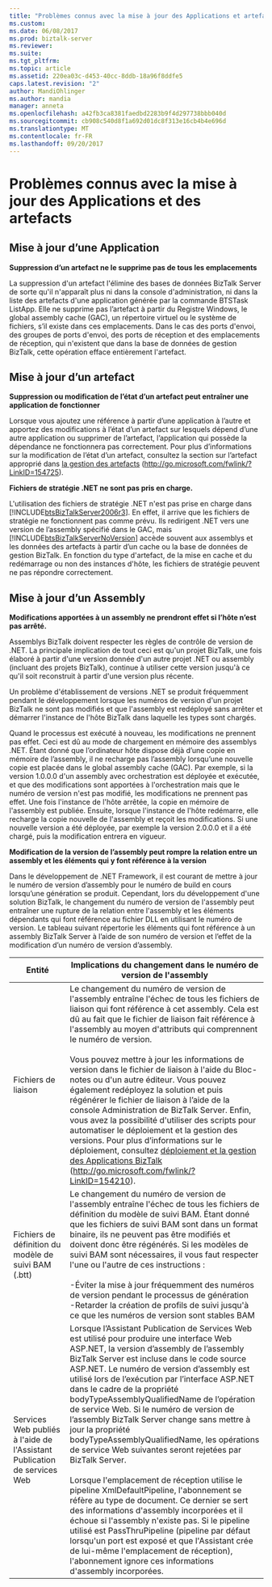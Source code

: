 ```yaml
---
title: "Problèmes connus avec la mise à jour des Applications et artefacts | Documents Microsoft"
ms.custom: 
ms.date: 06/08/2017
ms.prod: biztalk-server
ms.reviewer: 
ms.suite: 
ms.tgt_pltfrm: 
ms.topic: article
ms.assetid: 220ea03c-d453-40cc-8ddb-18a96f8ddfe5
caps.latest.revision: "2"
author: MandiOhlinger
ms.author: mandia
manager: anneta
ms.openlocfilehash: a42fb3ca8381faedbd2283b9f4d297738bbb040d
ms.sourcegitcommit: cb908c540d8f1a692d01dc8f313e16cb4b4e696d
ms.translationtype: MT
ms.contentlocale: fr-FR
ms.lasthandoff: 09/20/2017
---
```

# <a name="known-issues-with-updating-applications-and-artifacts"></a>Problèmes connus avec la mise à jour des Applications et des artefacts
## <a name="updating-an-application"></a>Mise à jour d’une Application  
 **Suppression d’un artefact ne le supprime pas de tous les emplacements**  
  
 La suppression d'un artefact l'élimine des bases de données BizTalk Server de sorte qu'il n'apparaît plus ni dans la console d'administration, ni dans la liste des artefacts d'une application générée par la commande BTSTask ListApp. Elle ne supprime pas l’artefact à partir du Registre Windows, le global assembly cache (GAC), un répertoire virtuel ou le système de fichiers, s’il existe dans ces emplacements. Dans le cas des ports d'envoi, des groupes de ports d'envoi, des ports de réception et des emplacements de réception, qui n'existent que dans la base de données de gestion BizTalk, cette opération efface entièrement l'artefact.  
  
## <a name="updating-an-artifact"></a>Mise à jour d’un artefact  
 **Suppression ou modification de l’état d’un artefact peut entraîner une application de fonctionner**  
  
 Lorsque vous ajoutez une référence à partir d’une application à l’autre et apportez des modifications à l’état d’un artefact sur lesquels dépend d’une autre application ou supprimer de l’artefact, l’application qui possède la dépendance ne fonctionnera pas correctement. Pour plus d’informations sur la modification de l’état d’un artefact, consultez la section sur l’artefact approprié dans [la gestion des artefacts](http://go.microsoft.com/fwlink/?LinkID=154725) (http://go.microsoft.com/fwlink/?LinkID=154725).  
  
 **Fichiers de stratégie .NET ne sont pas pris en charge.**  
  
 L'utilisation des fichiers de stratégie .NET n'est pas prise en charge dans [!INCLUDE[btsBizTalkServer2006r3](../includes/btsbiztalkserver2006r3-md.md)]. En effet, il arrive que les fichiers de stratégie ne fonctionnent pas comme prévu. Ils redirigent .NET vers une version de l’assembly spécifié dans le GAC, mais [!INCLUDE[btsBizTalkServerNoVersion](../includes/btsbiztalkservernoversion-md.md)] accède souvent aux assemblys et les données des artefacts à partir d’un cache ou la base de données de gestion BizTalk. En fonction du type d'artefact, de la mise en cache et du redémarrage ou non des instances d'hôte, les fichiers de stratégie peuvent ne pas répondre correctement.  
  
## <a name="updating-an-assembly"></a>Mise à jour d’un Assembly  
 **Modifications apportées à un assembly ne prendront effet si l’hôte n’est pas arrêté.**  
  
 Assemblys BizTalk doivent respecter les règles de contrôle de version de .NET. La principale implication de tout ceci est qu'un projet BizTalk, une fois élaboré à partir d'une version donnée d'un autre projet .NET ou assembly (incluant des projets BizTalk), continue à utiliser cette version jusqu'à ce qu'il soit reconstruit à partir d'une version plus récente.  
  
 Un problème d'établissement de versions .NET se produit fréquemment pendant le développement lorsque les numéros de version d'un projet BizTalk ne sont pas modifiés et que l'assembly est redéployé sans arrêter et démarrer l'instance de l'hôte BizTalk dans laquelle les types sont chargés.  
  
 Quand le processus est exécuté à nouveau, les modifications ne prennent pas effet. Ceci est dû au mode de chargement en mémoire des assemblys .NET. Étant donné que l’ordinateur hôte dispose déjà d’une copie en mémoire de l’assembly, il ne recharge pas l’assembly lorsqu’une nouvelle copie est placée dans le global assembly cache (GAC). Par exemple, si la version 1.0.0.0 d'un assembly avec orchestration est déployée et exécutée, et que des modifications sont apportées à l'orchestration mais que le numéro de version n'est pas modifié, les modifications ne prennent pas effet. Une fois l'instance de l'hôte arrêtée, la copie en mémoire de l'assembly est publiée. Ensuite, lorsque l'instance de l'hôte redémarre, elle recharge la copie nouvelle de l'assembly et reçoit les modifications. Si une nouvelle version a été déployée, par exemple la version 2.0.0.0 et il a été chargé, puis la modification entrera en vigueur.  
  
 **Modification de la version de l’assembly peut rompre la relation entre un assembly et les éléments qui y font référence à la version**  
  
 Dans le développement de .NET Framework, il est courant de mettre à jour le numéro de version d’assembly pour le numéro de build en cours lorsqu’une génération se produit. Cependant, lors du développement d'une solution BizTalk, le changement du numéro de version de l'assembly peut entraîner une rupture de la relation entre l'assembly et les éléments dépendants qui font référence au fichier DLL en utilisant le numéro de version. Le tableau suivant répertorie les éléments qui font référence à un assembly BizTalk Server à l’aide de son numéro de version et l’effet de la modification d’un numéro de version d’assembly.  
  
|Entité|Implications du changement dans le numéro de version de l'assembly|  
|------------|------------------------------------------------|  
|Fichiers de liaison|Le changement du numéro de version de l'assembly entraîne l'échec de tous les fichiers de liaison qui font référence à cet assembly. Cela est dû au fait que le fichier de liaison fait référence à l'assembly au moyen d'attributs qui comprennent le numéro de version.<br /><br /> Vous pouvez mettre à jour les informations de version dans le fichier de liaison à l'aide du Bloc-notes ou d'un autre éditeur. Vous pouvez également redéployez la solution et puis régénérer le fichier de liaison à l’aide de la console Administration de BizTalk Server. Enfin, vous avez la possibilité d'utiliser des scripts pour automatiser le déploiement et la gestion des versions. Pour plus d’informations sur le déploiement, consultez [déploiement et la gestion des Applications BizTalk](http://go.microsoft.com/fwlink/?LinkID=154210) (http://go.microsoft.com/fwlink/?LinkID=154210).|  
|Fichiers de définition du modèle de suivi BAM (.btt)|Le changement du numéro de version de l'assembly entraîne l'échec de tous les fichiers de définition du modèle de suivi BAM. Étant donné que les fichiers de suivi BAM sont dans un format binaire, ils ne peuvent pas être modifiés et doivent donc être régénérés. Si les modèles de suivi BAM sont nécessaires, il vous faut respecter l'une ou l'autre de ces instructions :<br /><br /> -Éviter la mise à jour fréquemment des numéros de version pendant le processus de génération<br />-Retarder la création de profils de suivi jusqu'à ce que les numéros de version sont stables BAM|  
|Services Web publiés à l'aide de l'Assistant Publication de services Web|Lorsque l’Assistant Publication de Services Web est utilisé pour produire une interface Web ASP.NET, la version d’assembly de l’assembly BizTalk Server est incluse dans le code source ASP.NET. Le numéro de version d’assembly est utilisé lors de l’exécution par l’interface ASP.NET dans le cadre de la propriété bodyTypeAssemblyQualifiedName de l’opération de service Web. Si le numéro de version de l’assembly BizTalk Server change sans mettre à jour la propriété bodyTypeAssemblyQualifiedName, les opérations de service Web suivantes seront rejetées par BizTalk Server.<br /><br /> Lorsque l'emplacement de réception utilise le pipeline XmlDefaultPipeline, l'abonnement se réfère au type de document. Ce dernier se sert des informations d'assembly incorporées et il échoue si l'assembly n'existe pas. Si le pipeline utilisé est PassThruPipeline (pipeline par défaut lorsqu'un port est exposé et que l'Assistant crée de lui-même l'emplacement de réception), l'abonnement ignore ces informations d'assembly incorporées.|